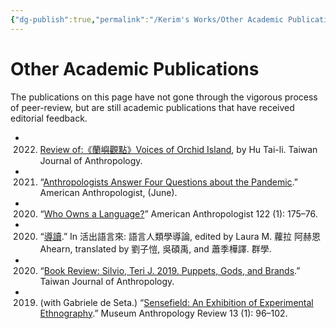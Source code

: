 ```yaml
---
{"dg-publish":true,"permalink":"/Kerim's Works/Other Academic Publications/"}
---
```


# Other Academic Publications

The publications on this page have not gone through the vigorous process of peer-review, but are still academic publications that have received editorial feedback.

- 2022. [Review of:《蘭嶼觀點》Voices of Orchid Island](https://www.ioe.sinica.edu.tw/Content/Periodicals/content.aspx?&SiteID=530164240637641451&MenuID=530167100636226027&MSID=1164614165175342106), by Hu Tai-li. Taiwan Journal of Anthropology.
- 2021. “[Anthropologists Answer Four Questions about the Pandemic](https://doi.org/10.1111/aman.13569).” American Anthropologist, (June).
- 2020. “[Who Owns a Language?](http://dx.doi.org/10.1111/aman.13374)” American Anthropologist 122 (1): 175–76.
- 2020. “[導讀](https://guavanthropology.tw/article/6801).” In 活出語言來: 語言人類學導論, edited by Laura M. 蘿拉 阿赫恩 Ahearn, translated by 劉子愷, 吳碩禹, and 蕭季樺譯. 群學.
- 2020. “[Book Review: Silvio, Teri J. 2019. Puppets, Gods, and Brands](https://www.ioe.sinica.edu.tw/WebTools/FilesDownload.ashx?Siteid=530164240637641451&Menuid=530167100636226027&TB=PeriodicalsContent&CN=PCID&fd=Periodicals_PDF&CNV=PDF&Pname=TJA18-2-BR1.pdf&MSID=11).” Taiwan Journal of Anthropology.
- 2019. (with Gabriele de Seta.) “[Sensefield: An Exhibition of Experimental Ethnography](http://dx.doi.org/10.14434/mar.v13i1.26409).” Museum Anthropology Review 13 (1): 96–102.